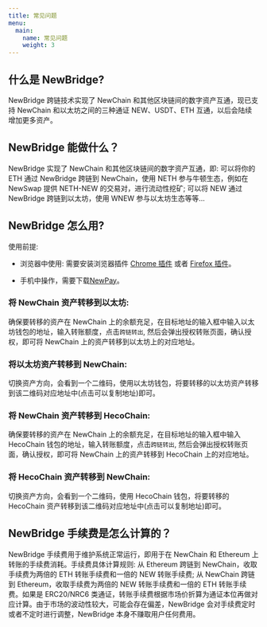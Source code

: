 ```yaml
---
title: 常见问题
menu:
  main:
    name: 常见问题
    weight: 3
---
```


## 什么是 NewBridge?

NewBridge 跨链技术实现了 NewChain 和其他区块链间的数字资产互通，现已支持 NewChain 和以太坊之间的三种通证 NEW、USDT、ETH 互通，以后会陆续增加更多资产。

## NewBridge 能做什么？

NewBridge 实现了 NewChain 和其他区块链间的数字资产互通，即: 可以将你的 ETH 通过 NewBridge 跨链到 NewChain，使用 NETH 参与牛顿生态，例如在 NewSwap 提供 NETH-NEW 的交易对，进行流动性挖矿; 可以将 NEW 通过 NewBridge 跨链到以太坊，使用 WNEW 参与以太坊生态等等...

## NewBridge 怎么用?

使用前提:

- 浏览器中使用: 需要安装浏览器插件 [Chrome 插件](https://chrome.google.com/webstore/detail/newmask/moaehhjcfiempcbcglpmmppcdphmgkef?hl=zh-CN) 或者 [Firefox 插件](https://addons.mozilla.org/zh-CN/firefox/addon/newmask/?utm_source=addons.mozilla.org&utm_medium=referral&utm_content=search)。

- 手机中操作，需要下载[NewPay](https://www.newtonproject.org/newpay/)。

### 将 NewChain 资产转移到以太坊:

确保要转移的资产在 NewChain 上的余额充足，在目标地址的输入框中输入以太坊钱包的地址，输入转账额度，点击`跨链转出`, 然后会弹出授权转账页面，确认授权，即可将 NewChain 上的资产转移到以太坊上的对应地址。

### 将以太坊资产转移到 NewChain:

切换资产方向，会看到一个二维码，使用以太坊钱包，将要转移的以太坊资产转移到该二维码对应地址中(点击可以复制地址)即可。

### 将 NewChain 资产转移到 HecoChain:

确保要转移的资产在 NewChain 上的余额充足，在目标地址的输入框中输入 HecoChain 钱包的地址，输入转账额度，点击`跨链转出`, 然后会弹出授权转账页面，确认授权，即可将 NewChain 上的资产转移到 HecoChain 上的对应地址。

### 将 HecoChain 资产转移到 NewChain:

切换资产方向，会看到一个二维码，使用 HecoChain 钱包，将要转移的 HecoChain 资产转移到该二维码对应地址中(点击可以复制地址)即可。

## NewBridge 手续费是怎么计算的？

NewBridge 手续费用于维护系统正常运行，即用于在 NewChain 和 Ethereum 上转账的手续费消耗。手续费具体计算规则: 从 Ethereum 跨链到 NewChain，收取手续费为两倍的 ETH 转账手续费和一倍的 NEW 转账手续费; 从 NewChain 跨链到 Ethereum，收取手续费为两倍的 NEW 转账手续费和一倍的 ETH 转账手续费。如果是 ERC20/NRC6 类通证，转账手续费根据市场价折算为通证本位再做对应计算。由于市场的波动性较大，可能会存在偏差，NewBridge 会对手续费定时或者不定时进行调整，NewBridge 本身不赚取用户任何费用。
